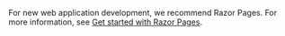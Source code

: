 For new web application development, we recommend Razor Pages. For more information, see [Get started with Razor Pages](/aspnet/core/tutorials/razor-pages/razor-pages-start).